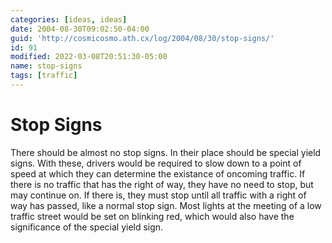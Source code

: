 ```yaml
---
categories: [ideas, ideas]
date: 2004-08-30T09:02:50-04:00
guid: 'http://cosmicosmo.ath.cx/log/2004/08/30/stop-signs/'
id: 91
modified: 2022-03-08T20:51:30-05:00
name: stop-signs
tags: [traffic]
---
```


Stop Signs
==========

There should be almost no stop signs. In their place should be special yield signs. With these, drivers would be required to slow down to a point of speed at which they can determine the existance of oncoming traffic. If there is no traffic that has the right of way, they have no need to stop, but may continue on. If there is, they must stop until all traffic with a right of way has passed, like a normal stop sign. Most lights at the meeting of a low traffic street would be set on blinking red, which would also have the significance of the special yield sign.
